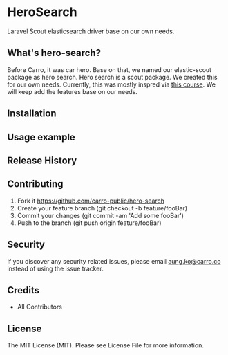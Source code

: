 # HeroSearch

Laravel Scout elasticsearch driver base on our own needs.

## What's hero-search?

Before Carro, it was car hero. Base on that, we named our elastic-scout package as hero search.
Hero search is a scout package. We created this for our own needs. Currently, this was mostly inspred via [this course](https://codecourse.com/courses/create-a-laravel-scout-elasticsearch-driver). We will keep add the features base on our needs.

## Installation

## Usage example

## Release History

## Contributing

 1. Fork it <https://github.com/carro-public/hero-search>
 2. Create your feature branch (git checkout -b feature/fooBar)
 3. Commit your changes (git commit -am 'Add some fooBar')
 4. Push to the branch (git push origin feature/fooBar)

## Security

If you discover any security related issues, please email aung.ko@carro.co instead of using the issue tracker.

## Credits

- All Contributors

## License

The MIT License (MIT). Please see License File for more information.